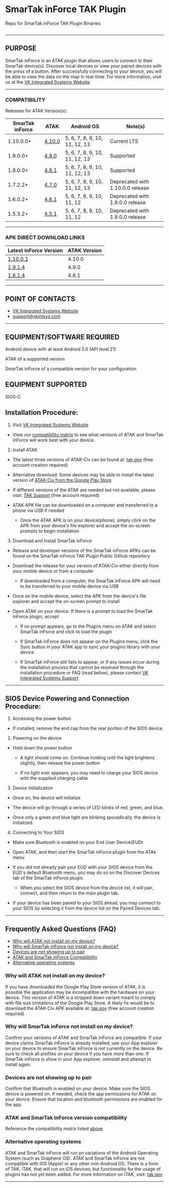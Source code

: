 <div class="row">
  <div class="column">
    <h1>SmarTak inForce TAK Plugin</h1>
    <p>Repo for SmarTak inForce TAK Plugin Binaries </p>
  </div> 
</div>

---

## PURPOSE

SmarTak inForce is an ATAK plugin that allows users to connect to
their SmarTak device(s). Discover local devices or view your 
paired devices with the press of a button.
After successfully connecting to your device, you will be able
to view the data on the map in real-time. For more information,
visit us at the 
  [VK Integrated Systems Website](https://www.vkintsys.com/)

---

### COMPATIBILITY

Releases for ATAK Version(s):

| SmarTak inForce  | ATAK  | Android OS     | Note(s) |
| ---------------- | ----- | -------------- | ------- |
| 1.10.0.0+         | [4.10.0](https://github.com/VKIntegratedSystems/SmarTak_inForce_TAK_Plugin_Public/releases/tag/v1.10.0.2-release) | 5, 6, 7, 8, 9, 10, 11, 12, 13 | Current LTS |
| 1.9.0.0+         | [4.9.0](https://github.com/VKIntegratedSystems/SmarTak_inForce_TAK_Plugin_Public/releases/tag/v1.9.1.5-release) | 5, 6, 7, 8, 9, 10, 11, 12, 13 | Supported |
| 1.8.0.0+         | [4.8.1](https://github.com/VKIntegratedSystems/SmarTak_inForce_TAK_Plugin_Public/releases/tag/v1.8.1.5-release) | 5, 6, 7, 8, 9, 10, 11, 12, 13 | Supported |
| 1.7.2.2+         | [4.7.0](https://github.com/VKIntegratedSystems/SmarTak_inForce_TAK_Plugin_Public/releases/tag/v1.7.4.5-release) | 5, 6, 7, 8, 9, 10, 11, 12, 13 | Deprecated with 1.10.0.0 release |
| 1.6.0.2+         | [4.6.1](https://github.com/VKIntegratedSystems/SmarTak_inForce_TAK_Plugin_Public/blob/main/4.6.1/Release/SmarTak_inForce_TAK_Plugin-1.6.1.3-release.apk) | 5, 6, 7, 8, 9, 10, 11, 12     | Deprecated with 1.9.0.0 release |
| 1.5.3.2+ 	       | [4.5.1](https://github.com/VKIntegratedSystems/SmarTak_inForce_TAK_Plugin_Public/blob/main/4.5.1/Release/SmarTak_inForce_TAK_Plugin-1.5.4.3-release.apk) | 5, 6, 7, 8, 9, 10, 11, 12     | Deprecated with 1.8.0.0 release |

---
### APK DIRECT DOWNLOAD LINKS

| Latest inForce Version | ATAK Version |
| ---------------------- | ------------ |
| [1.10.0.1](https://github.com/VKIntegratedSystems/SmarTak_inForce_TAK_Plugin_Public/releases/download/v1.10.0.2-release/SmarTak.inForce-1.10.0.2-release.apk) | 4.10.0 |
| [1.9.1.4](https://github.com/VKIntegratedSystems/SmarTak_inForce_TAK_Plugin_Public/releases/download/v1.9.1.5-release/SmarTak.inForce-1.9.1.5-release.apk) | 4.9.0 |
| [1.8.1.4](https://github.com/VKIntegratedSystems/SmarTak_inForce_TAK_Plugin_Public/releases/download/v1.8.1.5-release/SmarTak.inForce-1.8.1.5-release.apk) | 4.8.1 |

---

## POINT OF CONTACTS

* [VK Integrated Systems Website](https://www.vkintsys.com/)
* [support@vkintsys.com](mailto:support@vkintsys.com)

---

## EQUIPMENT/SOFTWARE REQUIRED

Android device with at least Android 5.0 (API level 21)

ATAK of a supported version

SmarTak inForce of a compatible version for your configuration


## EQUIPMENT SUPPORTED

SIOS-C


## Installation Procedure:

1. Visit [VK Integrated Systems Website](https://www.vkintsys.com/)

  - View our [compatibility matrix](#compatibility) to see what versions of ATAK
    and SmarTak inForce will work best with your device.

2. Install ATAK

  - The latest three versions of ATAK-Civ can be found at:
      [tak.gov](https://tak.gov/) (free account creation required)
    
  - Alternative download:
    Some devices may be able to install the latest version of
    [ATAK-Civ from the Google Play Store](https://play.google.com/store/apps/details?id=com.atakmap.app.civ)
    
  - If different versions of the ATAK are needed but not 
    available, please visit:
      [TAK Support](https://tak.gov/help_requests/new/) (free account required)

  - ATAK APK file can be downloaded on a computer and 
    transferred to a phone via USB if needed
    
    - Once the ATAK APK is on your device(phone), simply click
      on the APK from your device's file explorer and accept the 
      on-screen prompts to begin installation
      
3. Download and Install SmarTak inForce
    
  - Release and developer versions of the SmarTak inForce APKs can be found on
    the SmarTak inForce TAK Plugin Public Github repository
    
  - Download the release for your version of ATAK-Civ either
    directly from your mobile device or from a computer
    
    - If downloaded from a computer, the SmarTak inForce APK
      will need to be transferred to your mobile device via USB
      
  - Once on the mobile device, select the APK from the device's
    file explorer and accept the on-screen prompt to install
    
  - Open ATAK on your device. If there is a prompt to load the
    SmarTak inForce plugin, accept
    
    - If no prompt appears, go to the Plugins menu on ATAK and
    select SmarTak inForce and click to load the plugin
    
    - If SmarTak inForce does not appear on the Plugins menu, 
      click the Sync button in your ATAK app to sync your plugins 
      library with your device
    
    - If SmarTak inForce still fails to appear, or if any issues
      occur during the installation process that cannot be 
      resolved through the installation procedure or FAQ (read 
      below), please contact
        [VK Integrated Systems Support](mailto:support@vkintsys.com)
---

## SIOS Device Powering and Connection Procedure:

1. Accessing the power button

  - If installed, remove the end cap from the rear portion of
    the SIOS device.

2. Powering on the device

  - Hold down the power button

    - A light should come on. Continue holding until the light
      brightens slightly, then release the power button

    - If no light ever appears, you may need to charge your
      SIOS device with the supplied charging cable
      
3. Device Initialization

  - Once on, the device will initialize

  - The device will go through a series of LED blinks of red,
    green, and blue.

  - Once only a green and blue light are blinking sporadically,
    the device is initialized.
    
4. Connecting to Your SIOS

  - Make sure Bluetooth is enabled on your End User Device(EUD)

  - Open ATAK, and then start the SmarTak inForce plugin
    from the ATAk menu

  - If you did not already pair your EUD with your SIOS device
    from the EUD's default Bluetooth menu, you may do so on the
    Discover Devices tab of the SmarTak inForce plugin.

    - When you select the SIOS device from the device list, it
      will pair, connect, and then return to the main plugin tab.

  - If your device has been paired to your SIOS alread, you may
    connect to your SIOS by selecting it from the device list on
    the Paired Devices tab.
---

## Frequently Asked Questions (FAQ)

- [Why will ATAK not install on my device?](#why-will-atak-not-install-on-my-device)
- [Why will SmarTak inForce not install on my device?](#Why-will-smartak-inforce-not-install-on-my-device)
- [Devices are not showing up to pair](#devices-are-not-showing-up-to-pair)
- [ATAK and SmarTak inForce Compatibility](#atak-and-smartak-inforce-version-compatibility)
- [Alternative operating systems](#alternative-operating-systems)

### Why will ATAK not install on my device?

If you have downloaded the Google Play Store version of ATAK, it is possible the application may be incompatible with the hardware on your device. This version of ATAK is a stripped down variant meant to comply with file size limitations of the Google Play Store. A likely fix would be to download the ATAK-Civ APK available at: [tak.gov](https://tak.gov/) (free account creation required)
        
### Why will SmarTak inForce not install on my device?

Confirm your versions of ATAK and SmarTak inForce are compatible. If your device claims SmarTak inForce is already installed, use your App explorer on your device to ensure SmarTak inForce is not currently on the device. Be sure to check all profiles on your device if you have more than one. If SmarTak inForce is show in your App explorer, uninstall and attempt to install again.   

### Devices are not showing up to pair
   
Confirm that Bluetooth is enabled on your device. Make sure the SIOS device is powered on. If needed, check the app permissions for ATAK on your device. Ensure that location and bluetooth permissions are enabled for the app.
      
### ATAK and SmarTak inForce version compatibility
   
Reference the compatibility matrix listed [above](#compatibility)
        
### Alternative operating systems
   
ATAK and SmarTak inForce will run on variations of the Android Operating System (such as Graphene OS). ATAK and SmarTak inForce are not compatible with iOS (Apple) or any other non-Android OS. There is a form of TAK, iTAK, that will run on iOS devices, but functionality for the usage of plugins has not yet been added. For more information on 
iTAK, visit: [tak.gov](https://tak.gov/)

---
